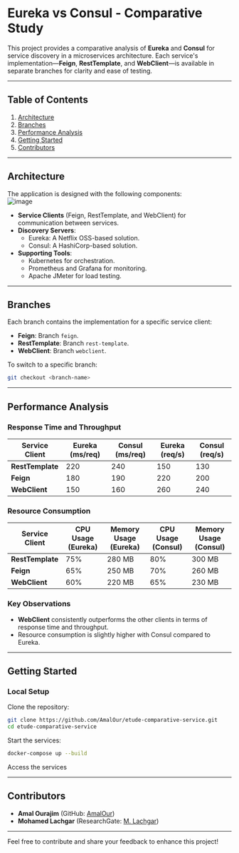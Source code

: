 # Eureka vs Consul - Comparative Study  

This project provides a comparative analysis of **Eureka** and **Consul** for service discovery in a microservices architecture. Each service's implementation—**Feign**, **RestTemplate**, and **WebClient**—is available in separate branches for clarity and ease of testing.  


---

## Table of Contents  
1. [Architecture](#architecture)  
2. [Branches](#branches)  
3. [Performance Analysis](#performance-analysis)  
4. [Getting Started](#getting-started)  
5. [Contributors](#contributors)  

---

## Architecture  


The application is designed with the following components:  
![image](https://github.com/user-attachments/assets/438b2c87-728e-4a99-a374-bf82850a4e5c)

- **Service Clients** (Feign, RestTemplate, and WebClient) for communication between services.  
- **Discovery Servers**:  
  - Eureka: A Netflix OSS-based solution.  
  - Consul: A HashiCorp-based solution.  
- **Supporting Tools**:  
  - Kubernetes for orchestration.  
  - Prometheus and Grafana for monitoring.  
  - Apache JMeter for load testing.  

---

## Branches  

Each branch contains the implementation for a specific service client:  
- **Feign**: Branch `feign`.  
- **RestTemplate**: Branch `rest-template`.  
- **WebClient**: Branch `webclient`.  

To switch to a specific branch:  
```bash  
git checkout <branch-name>  
```  

---

## Performance Analysis  

### Response Time and Throughput  

| **Service Client** | **Eureka (ms/req)** | **Consul (ms/req)** | **Eureka (req/s)** | **Consul (req/s)** |  
|---------------------|---------------------|---------------------|---------------------|---------------------|  
| **RestTemplate**   | 220                 | 240                 | 150                 | 130                 |  
| **Feign**          | 180                 | 190                 | 220                 | 200                 |  
| **WebClient**      | 150                 | 160                 | 260                 | 240                 |  

### Resource Consumption  

| **Service Client** | **CPU Usage (Eureka)** | **Memory Usage (Eureka)** | **CPU Usage (Consul)** | **Memory Usage (Consul)** |  
|---------------------|-----------------------|---------------------------|-----------------------|---------------------------|  
| **RestTemplate**   | 75%                   | 280 MB                    | 80%                   | 300 MB                    |  
| **Feign**          | 65%                   | 250 MB                    | 70%                   | 260 MB                    |  
| **WebClient**      | 60%                   | 220 MB                    | 65%                   | 230 MB                    |  

### Key Observations  
- **WebClient** consistently outperforms the other clients in terms of response time and throughput.  
- Resource consumption is slightly higher with Consul compared to Eureka.  

---

## Getting Started  

### Local Setup  
Clone the repository:  
```bash  
git clone https://github.com/AmalOur/etude-comparative-service.git  
cd etude-comparative-service  
```  

Start the services:  
```bash  
docker-compose up --build  
```  

Access the services  

---

## Contributors  

- **Amal Ourajim** (GitHub: [AmalOur](https://github.com/AmalOur))  
- **Mohamed Lachgar** (ResearchGate: [M. Lachgar](https://www.researchgate.net/profile/Mohamed-Lachgar))  

---

Feel free to contribute and share your feedback to enhance this project!
